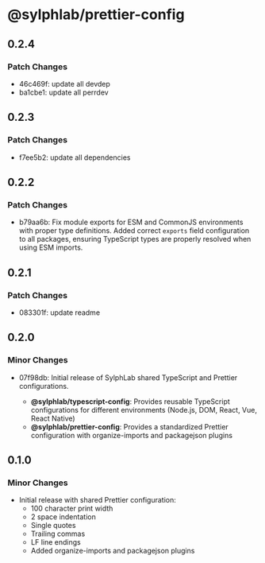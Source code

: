 # @sylphlab/prettier-config

## 0.2.4

### Patch Changes

- 46c469f: update all devdep
- ba1cbe1: update all perrdev

## 0.2.3

### Patch Changes

- f7ee5b2: update all dependencies

## 0.2.2

### Patch Changes

- b79aa6b: Fix module exports for ESM and CommonJS environments with proper type definitions. Added correct `exports` field configuration to all packages, ensuring TypeScript types are properly resolved when using ESM imports.

## 0.2.1

### Patch Changes

- 083301f: update readme

## 0.2.0

### Minor Changes

- 07f98db: Initial release of SylphLab shared TypeScript and Prettier configurations.

  - **@sylphlab/typescript-config**: Provides reusable TypeScript configurations for different environments (Node.js, DOM, React, Vue, React Native)
  - **@sylphlab/prettier-config**: Provides a standardized Prettier configuration with organize-imports and packagejson plugins

## 0.1.0

### Minor Changes

- Initial release with shared Prettier configuration:
  - 100 character print width
  - 2 space indentation
  - Single quotes
  - Trailing commas
  - LF line endings
  - Added organize-imports and packagejson plugins
